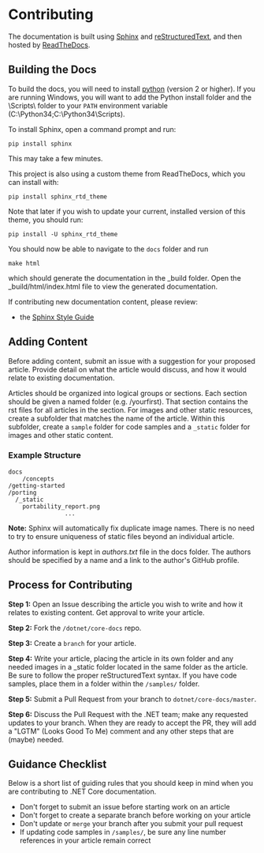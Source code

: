 Contributing
======

The documentation is built using [Sphinx](http://sphinx-doc.org) and
[reStructuredText](http://sphinx-doc.org/rest.html), and then hosted by
[ReadTheDocs](http://dotnet.readthedocs.org).

## Building the Docs

To build the docs, you will need to install
[python](https://www.python.org/downloads/) (version 2 or higher). If you are
running Windows, you will want to add the Python install folder and the
\Scripts\ folder to your `PATH` environment variable
(C:\Python34;C:\Python34\Scripts).

To install Sphinx, open a command prompt and run:

	pip install sphinx

This may take a few minutes.

This project is also using a custom theme from ReadTheDocs, which you can
install with:

	pip install sphinx_rtd_theme

Note that later if you wish to update your current, installed version of this
theme, you should run:

	pip install -U sphinx_rtd_theme

You should now be able to navigate to the `docs` folder and run

	make html

which should generate the documentation in the _build folder. Open the
_build/html/index.html file to view the generated documentation.

If contributing new documentation content, please review:

- the [Sphinx Style Guide](http://documentation-style-guide-sphinx.readthedocs.org/en/latest/style-guide.html)

## Adding Content ##

Before adding content, submit an issue with a suggestion for your proposed
article. Provide detail on what the article would discuss, and how it would
relate to existing documentation.

Articles should be organized into logical groups or sections. Each section
should be given a named folder (e.g. /yourfirst). That section contains the
rst files for all articles in the section. For images and other static
resources, create a subfolder that matches the name of the article. Within this
subfolder, create a ``sample`` folder for code samples and a  ``_static`` folder
 for images and other static content.

### Example Structure ###

	docs
		/concepts
    /getting-started
    /porting
      /_static
        portability_report.png
					...
**Note:** Sphinx will automatically fix duplicate image names. There is no need
to try to ensure uniqueness of static files beyond an individual article.

Author information is kept in _authors.txt_ file in the docs folder. The authors
 should be specified by a name and a link to the author's GitHub profile.

## Process for Contributing ##

**Step 1:** Open an Issue describing the article you wish to write and how it
relates to existing content. Get approval to write your article.

**Step 2:** Fork the `/dotnet/core-docs` repo.

**Step 3:** Create a `branch` for your article.

**Step 4:** Write your article, placing the article in its own folder and any
needed images in a _static folder located in the same folder as the article.
Be sure to follow the proper reStructuredText syntax. If you have code samples,
place them in a folder within the `/samples/` folder.

**Step 5:** Submit a Pull Request from your branch to `dotnet/core-docs/master`.

**Step 6:** Discuss the Pull Request with the .NET team; make any requested
updates to your branch. When they are ready to accept the PR, they will add a
"LGTM" (Looks Good To Me) comment and any other steps that are (maybe) needed.

## Guidance Checklist ##

Below is a short list of guiding rules that you should keep in mind when you are
contributing to .NET Core documentation.

- Don't forget to submit an issue before starting work on an article
- Don't forget to create a separate branch before working on your article
- Don't update or `merge` your branch after you submit your pull request
- If updating code samples in `/samples/`, be sure any line number references
	in your article remain correct
